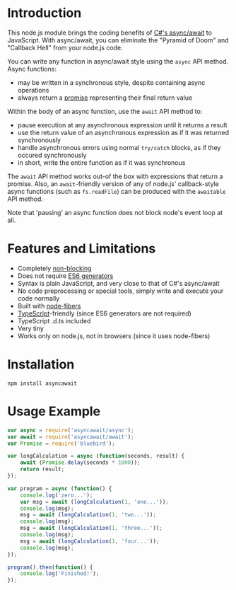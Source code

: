 # Introduction
This node.js module brings the coding benefits of [C#'s async/await](http://msdn.microsoft.com/en-us/library/hh191443.aspx) to JavaScript. With async/await, you can eliminate the "Pyramid of Doom" and "Callback Hell" from your node.js code.

You can write any function in async/await style using the ```async``` API method. Async functions:
- may be written in a synchronous style, despite containing async operations
- always return a [promise](https://developer.mozilla.org/en-US/docs/Web/JavaScript/Reference/Global_Objects/Promise) representing their final return value

Within the body of an async function, use the ```await``` API method to:
- pause execution at any asynchronous expression until it returns a result
- use the return value of an asynchronous expression as if it was returned synchronously
- handle asynchronous errors using normal ```try/catch``` blocks, as if they occured synchronously
- in short, write the entire function as if it was synchronous

The ```await``` API method works out-of the box with expressions that return a promise. Also, an ```await```-friendly version of any of node.js' callback-style async functions (such as ```fs.readFile```) can be produced with the ```awaitable``` API method.

Note that 'pausing' an async function does not block node's event loop at all.

# Features and Limitations
* Completely [non-blocking](http://stackoverflow.com/a/14797359)
* Does not require [ES6 generators](https://developer.mozilla.org/en-US/docs/Web/JavaScript/Reference/Statements/function*)
* Syntax is plain JavaScript, and very close to that of C#'s async/await
* No code preprocessing or special tools, simply write and execute your code normally
* Built with [node-fibers](https://github.com/laverdet/node-fibers)
* [TypeScript](http://www.typescriptlang.org/)-friendly (since ES6 generators are not required)
* TypeScript .d.ts included
* Very tiny
* Works only on node.js, not in browsers (since it uses node-fibers)

# Installation
```
npm install asyncawait
```

# Usage Example
```javascript
var async = require('asyncawait/async');
var await = require('asyncawait/await');
var Promise = require('bluebird');

var longCalculation = async (function(seconds, result) {
    await (Promise.delay(seconds * 1000));
    return result;
});

var program = async (function() {
    console.log('zero...');
    var msg = await (longCalculation(1, 'one...'));
    console.log(msg);
    msg = await (longCalculation(1, 'two...'));
    console.log(msg);
    msg = await (longCalculation(1, 'three...'));
    console.log(msg);
    msg = await (longCalculation(1, 'four...'));
    console.log(msg);
});

program().then(function() {
    console.log('Finished!');
});
```

